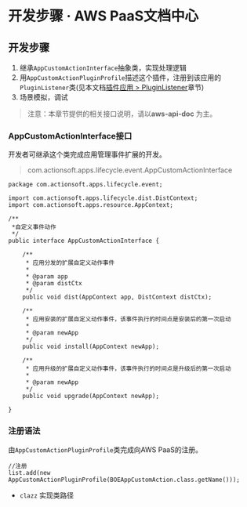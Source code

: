 # 开发步骤 · AWS PaaS文档中心

## 开发步骤

  1. 继承`AppCustomActionInterface`抽象类，实现处理逻辑
  2. 用`AppCustomActionPluginProfile`描述这个插件，注册到该应用的`PluginListener`类(见本文档[插件应用 > PluginListener](<../app_plugin/pluginlistener.html>)章节)
  3. 场景模拟，调试

> 注意：本章节提供的相关接口说明，请以**aws-api-doc** 为主。

### AppCustomActionInterface接口

开发者可继承这个类完成应用管理事件扩展的开发。

> com.actionsoft.apps.lifecycle.event.AppCustomActionInterface
    
    
    package com.actionsoft.apps.lifecycle.event;
    
    import com.actionsoft.apps.lifecycle.dist.DistContext;
    import com.actionsoft.apps.resource.AppContext;
    
    /**
     *自定义事件动作
     */
    public interface AppCustomActionInterface {
    
        /**
         * 应用分发的扩展自定义动作事件
         *
         * @param app
         * @param distCtx
         */
        public void dist(AppContext app, DistContext distCtx);
    
        /**
         * 应用安装的扩展自定义动作事件，该事件执行的时间点是安装后的第一次启动
         *
         * @param newApp
         */
        public void install(AppContext newApp);
    
        /**
         * 应用升级的扩展自定义动作事件，该事件执行的时间点是升级后的第一次启动
         *
         * @param newApp
         */
        public void upgrade(AppContext newApp);
    
    }
    

### 注册语法

由`AppCustomActionPluginProfile`类完成向AWS PaaS的注册。
    
    
    //注册
    list.add(new AppCustomActionPluginProfile(BOEAppCustomAction.class.getName()));
    

  * `clazz` 实现类路径